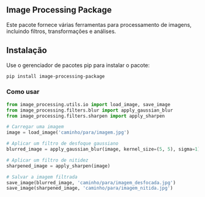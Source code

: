 ## Image Processing Package

Este pacote fornece várias ferramentas para processamento de imagens, incluindo filtros, transformações e análises.

## Instalação

Use o gerenciador de pacotes pip para instalar o pacote:

```bash
pip install image-processing-package
```

### Como usar

```python
from image_processing.utils.io import load_image, save_image
from image_processing.filters.blur import apply_gaussian_blur
from image_processing.filters.sharpen import apply_sharpen

# Carregar uma imagem
image = load_image('caminho/para/imagem.jpg')

# Aplicar um filtro de desfoque gaussiano
blurred_image = apply_gaussian_blur(image, kernel_size=(5, 5), sigma=1)

# Aplicar um filtro de nitidez
sharpened_image = apply_sharpen(image)

# Salvar a imagem filtrada
save_image(blurred_image, 'caminho/para/imagem_desfocada.jpg')
save_image(sharpened_image, 'caminho/para/imagem_nitida.jpg')